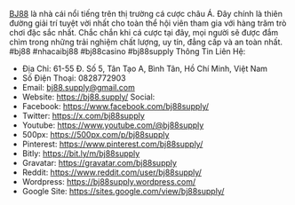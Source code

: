 [BJ88](https://bj88.supply/) là nhà cái nổi tiếng trên thị trường cá cược châu Á. Đây chính là thiên đường giải trí tuyệt vời nhất cho toàn thể hội viên tham gia với hàng trăm trò chơi đặc sắc nhất. Chắc chắn khi cá cược tại đây, mọi người sẽ được đắm chìm trong những trải nghiệm chất lượng, uy tín, đẳng cấp và an toàn nhất.
#bj88 #nhacaibj88 #bj88casino #bj88supply
Thông Tin Liên Hệ:
- Địa Chỉ: 61-55 Đ. Số 5, Tân Tạo A, Bình Tân, Hồ Chí Minh, Việt Nam
- Số Điện Thoại: 0828772903
- Email: bj88.supply@gmail.com
- Website: https://bj88.supply/
Social:
- Facebook: https://www.facebook.com/bj88supply/
- Twitter: https://x.com/bj88supply
- Youtube: https://www.youtube.com/@bj88supply
- 500px: https://500px.com/p/bj88supply
- Pinterest: https://www.pinterest.com/bj88supply/
- Bitly: https://bit.ly/m/bj88supply
- Gravatar: https://gravatar.com/bj88supply
- Reddit: https://www.reddit.com/user/bj88supply/
- Wordpress: https://bj88supply.wordpress.com/
- Google Site: https://sites.google.com/view/bj88supply/
